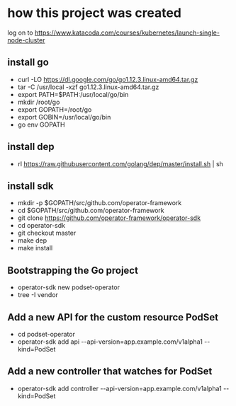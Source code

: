 # how this project was created
log on to https://www.katacoda.com/courses/kubernetes/launch-single-node-cluster
## install go
- curl -LO https://dl.google.com/go/go1.12.3.linux-amd64.tar.gz
- tar -C /usr/local -xzf go1.12.3.linux-amd64.tar.gz
- export PATH=$PATH:/usr/local/go/bin
- mkdir /root/go
- export GOPATH=/root/go
- export GOBIN=/usr/local/go/bin
- go env GOPATH
## install dep
- rl https://raw.githubusercontent.com/golang/dep/master/install.sh | sh
## install sdk
- mkdir -p $GOPATH/src/github.com/operator-framework
- cd $GOPATH/src/github.com/operator-framework
- git clone https://github.com/operator-framework/operator-sdk
- cd operator-sdk
- git checkout master
- make dep
- make install
## Bootstrapping the Go project
- operator-sdk new podset-operator
- tree -I vendor
## Add a new API for the custom resource PodSet
- cd podset-operator
- operator-sdk add api --api-version=app.example.com/v1alpha1 --kind=PodSet
## Add a new controller that watches for PodSet
- operator-sdk add controller --api-version=app.example.com/v1alpha1 --kind=PodSet
